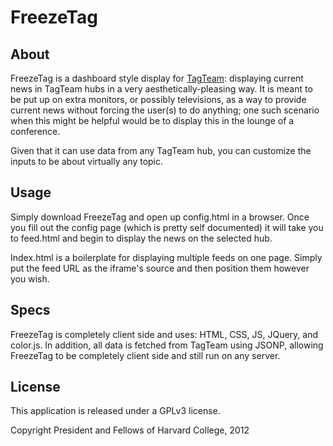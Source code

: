 # FreezeTag

## About

FreezeTag is a dashboard style display for [TagTeam](http://tagteam.harvard.edu): displaying current news in TagTeam hubs in a very aesthetically-pleasing way. It is meant to be put up on extra monitors, or possibly televisions, as a way to provide current news without forcing the user(s) to do anything; one such scenario when this might be helpful would be to display this in the lounge of a conference.

Given that it can use data from any TagTeam hub, you can customize the inputs to be about virtually any topic.

## Usage

Simply download FreezeTag and open up config.html in a browser. Once you fill out the config page (which is pretty self documented) it will take you to feed.html and begin to display the news on the selected hub. 

Index.html is a boilerplate for displaying multiple feeds on one page. Simply put the feed URL as the iframe's source and then position them however you wish.

## Specs

FreezeTag is completely client side and uses: HTML, CSS, JS, JQuery, and color.js. In addition, all data is fetched from TagTeam using JSONP, allowing FreezeTag to be completely client side and still run on any server.

## License

This application is released under a GPLv3 license.

Copyright President and Fellows of Harvard College, 2012
